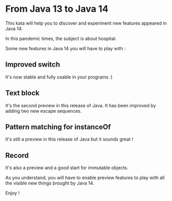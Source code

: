# From Java 13 to Java 14
This kata will help you to discover and experiment new features appeared in Java 14.

In this pandemic times, the subject is about hospital.

Some new features in Java 14 you will have to play with :

## Improved switch
It's now stable and fully usable in your programs :)

## Text block
It's the second preview in this release of Java. It has been improved by adding two new escape sequences.

## Pattern matching for instanceOf
It's still a preview in this release of Java but it sounds great !

## Record
It's also a preview and a good start for immutable objects.

As you understand, you will have to enable preview features to play with all the visible new things brought by Java 14.

Enjoy !
